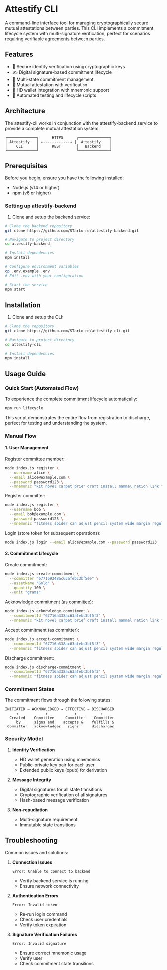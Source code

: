# Attestify CLI

A command-line interface tool for managing cryptographically secure mutual attestations between parties. This CLI implements a commitment lifecycle system with multi-signature verification, perfect for scenarios requiring verifiable agreements between parties.

## Features

- 🔐 Secure identity verification using cryptographic keys
- ✍️ Digital signature-based commitment lifecycle
- 🔄 Multi-state commitment management
- 🤝 Mutual attestation with verification
- 🔑 HD wallet integration with mnemonic support
- 🚀 Automated testing and lifecycle scripts

## Architecture

The attestify-cli works in conjunction with the attestify-backend service to provide a complete mutual attestation system:

```
┌─────────────┐      HTTPS      ┌──────────────┐
│ Attestify   │ ←------------→ │  Attestify    │
│    CLI      │      REST       │   Backend    │
└─────────────┘                 └──────────────┘
```

## Prerequisites

Before you begin, ensure you have the following installed:

- Node.js (v14 or higher)
- npm (v6 or higher)

### Setting up attestify-backend

1. Clone and setup the backend service:

```bash
# Clone the backend repository
git clone https://github.com/STarLo-rd/attestify-backend.git

# Navigate to project directory
cd attestify-backend

# Install dependencies
npm install

# Configure environment variables
cp .env.example .env
# Edit .env with your configuration

# Start the service
npm start
```

## Installation

1. Clone and setup the CLI:

```bash
# Clone the repository
git clone https://github.com/STarLo-rd/attestify-cli.git

# Navigate to project directory
cd attestify-cli

# Install dependencies
npm install

```

## Usage Guide

### Quick Start (Automated Flow)

To experience the complete commitment lifecycle automatically:

```bash
npm run lifecycle
```

This script demonstrates the entire flow from registration to discharge, perfect for testing and understanding the system.

### Manual Flow

#### 1. User Management

Register committee member:

```bash
node index.js register \
  --username alice \
  --email alice@example.com \
  --password password123 \
  --mnemonic "kit novel carpet brief draft install mammal nation link fabric crouch boy"
```

Register committer:

```bash
node index.js register \
  --username bob \
  --email bob@example.com \
  --password password123 \
  --mnemonic "fitness spider can adjust pencil system wide margin regular pencil prize eager"
```

Login (store token for subsequent operations):

```bash
node index.js login --email alice@example.com --password password123
```

#### 2. Commitment Lifecycle

Create commitment:

```bash
node index.js create-commitment \
  --committer "677169348ac63afebc3bf5ee" \
  --assetName "Gold" \
  --quantity 100 \
  --unit "grams"
```

Acknowledge commitment (as committee):

```bash
node index.js acknowledge-commitment \
  --commitmentId "67716a338ac63afebc3bf5f3" \
  --mnemonic "kit novel carpet brief draft install mammal nation link fabric crouch boy"
```

Accept commitment (as committer):

```bash
node index.js accept-commitment \
  --commitmentId "67716a338ac63afebc3bf5f3" \
  --mnemonic "fitness spider can adjust pencil system wide margin regular pencil prize eager"
```

Discharge commitment:

```bash
node index.js discharge-commitment \
  --commitmentId "67716a338ac63afebc3bf5f3" \
  --mnemonic "fitness spider can adjust pencil system wide margin regular pencil prize eager"
```

### Commitment States

The commitment flows through the following states:

```
INITIATED → ACKNOWLEDGED → EFFECTIVE → DISCHARGED
     ↑            ↑            ↑           ↑
  Created    Committee     Committer    Committer
     by      signs and    accepts &    fulfills &
 Committer   acknowledges   signs      discharges
```

### Security Model

1. **Identity Verification**

   - HD wallet generation using mnemonics
   - Public-private key pair for each user
   - Extended public keys (xpub) for derivation

2. **Message Integrity**

   - Digital signatures for all state transitions
   - Cryptographic verification of all signatures
   - Hash-based message verification

3. **Non-repudiation**
   - Multi-signature requirement
   - Immutable state transitions

## Troubleshooting

Common issues and solutions:

1. **Connection Issues**

   ```
   Error: Unable to connect to backend
   ```

   - Verify backend service is running
   - Ensure network connectivity

2. **Authentication Errors**

   ```
   Error: Invalid token
   ```

   - Re-run login command
   - Check user credentials
   - Verify token expiration

3. **Signature Verification Failures**
   ```
   Error: Invalid signature
   ```
   - Ensure correct mnemonic usage
   - Verify user
   - Check commitment state transitions
